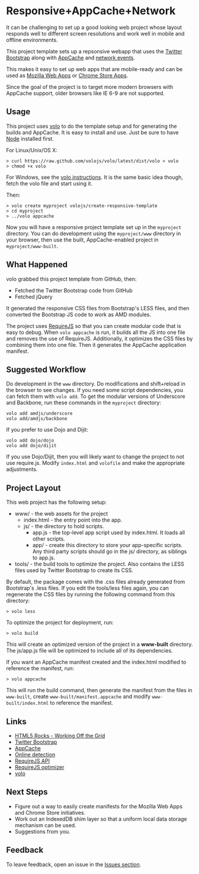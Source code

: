 # Responsive+AppCache+Network

It can be challenging to set up a good looking web project whose layout responds
well to different screen resolutions and work well in mobile and offline
environments.

This project template sets up a repsonsive webapp that uses the
[Twitter Bootstrap](http://twitter.github.com/bootstrap/) along with
[AppCache](https://developer.mozilla.org/en/Using_Application_Cache) and
[network events](https://developer.mozilla.org/en/DOM/window.navigator.onLine).

This makes it easy to set up web apps that are mobile-ready and can
be used as [Mozilla Web Apps](https://developer.mozilla.org/en-US/apps)
or [Chrome Store Apps](https://chrome.google.com/webstore/category/home).

Since the goal of the project is to target more modern browsers with AppCache
support, older browsers like IE 6-9 are not supported.

## Usage

This project uses [volo](https://github.com/volojs/volo) to do the template
setup and for generating the builds and AppCache. It is easy to install and use.
Just be sure to have [Node](http://nodejs.org/) installed first.

For Linux/Unix/OS X:

    > curl https://raw.github.com/volojs/volo/latest/dist/volo > volo
    > chmod +x volo

For Windows, see the [volo instructions](https://github.com/volojs/volo). It is
the same basic idea though, fetch the volo file and start using it.

Then:

    > volo create myproject volojs/create-responsive-template
    > cd myproject
    > ../volo appcache

Now you will have a responsive project template set up in the `myproject`
directory. You can do development using the `myproject/www` directory in your
browser, then use the built, AppCache-enabled project in `myproject/www-built`.

## What Happened

volo grabbed this project template from GitHub, then:

* Fetched the Twitter Bootstrap code from GitHub
* Fetched jQuery

It generated the responsive CSS files from Bootstrap's LESS files, and then
converted the Bootstrap JS code to work as AMD modules.

The project uses [RequireJS](http://requirejs.org) so that you can create
modular code that is easy to debug. When `volo appcache` is run, it builds all
the JS into one file and removes the use of RequireJS. Additionally, it
optimizes the CSS files by combining them into one file. Then it generates the
AppCache application manifest.

## Suggested Workflow

Do development in the `www` directory. Do modifications and shift+reload in the
browser to see changes. If you need some script dependencies, you can fetch them
with `volo add`. To get the modular versions of Underscore and
Backbone, run these commands in the `myproject` directory:

    volo add amdjs/underscore
    volo add/amdjs/backbone

If you prefer to use Dojo and Dijit:

    volo add dojo/dojo
    volo add dojo/dijit

If you use Dojo/Dijit, then you will likely want to change the project to not use
require.js. Modify `index.html` and `volofile` and make the appropriate
adjustments.

## Project Layout

This web project has the following setup:

* www/ - the web assets for the project
    * index.html - the entry point into the app.
    * js/ - the directory to hold scripts.
        * app.js - the top-level app script used by index.html. It loads all
        other scripts.
        * app/ - create this directory to store your app-specific scripts. Any
        third party scripts should go in the js/ directory, as siblings to
        app.js.
* tools/ - the build tools to optimize the project. Also contains the LESS
files used by Twitter Bootstrap to create its CSS.

By default, the package comes with the .css files already generated from
Bootstrap's .less files. If you edit the tools/less files again, you can
regenerate the CSS files by running the following command from this directory:

    > volo less

To optimize the project for deployment, run:

    > volo build

This will create an optimized version of the project in a **www-built**
directory. The js/app.js file will be optimized to include all of its
dependencies.

If you want an AppCache manifest created and the index.html modified to
reference the manifest, run:

    > volo appcache

This will run the build command, then generate the manifest from the files in
`www-built`, create `www-built/manifest.appcache` and modify
`www-built/index.html` to reference the manifest.

## Links

* [HTML5 Rocks - Working Off the Grid](http://www.html5rocks.com/en/mobile/workingoffthegrid.html)
* [Twitter Bootstrap](http://twitter.github.com/bootstrap/)
* [AppCache](https://developer.mozilla.org/en/Using_Application_Cache)
* [Online detection](https://developer.mozilla.org/en/DOM/window.navigator.onLine)
* [RequireJS API](http://requirejs.org/docs/api.html)
* [RequireJS optimizer](http://requirejs.org/docs/optimization.html)
* [volo](https://github.com/volojs/volo)


## Next Steps

* Figure out a way to easily create manifests for the Mozilla Web Apps and
Chrome Store initiatives.
* Work out an IndexedDB shim layer so that a uniform local data storage
mechanism can be used.
* Suggestions from you.

## Feedback

To leave feedback, open an issue in the
[Issues section](https://github.com/volojs/create-responsive-template/issues).
